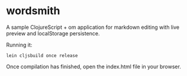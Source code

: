 # wordsmith

A sample ClojureScript + om application for markdown editing with live preview and localStorage persistence.

Running it:

~~~
lein cljsbuild once release
~~~

Once compilation has finished, open the index.html file in your browser.
